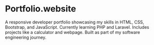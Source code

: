 # Portfolio.website
A responsive developer portfolio showcasing my skills in HTML, CSS, Bootstrap, and JavaScript. Currently learning PHP and Laravel. Includes projects like a calculator and webpage. Built as part of my software engineering journey.
